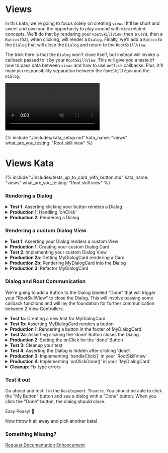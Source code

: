 # Views

In this kata, we're going to focus solely on creating `views`! It'll be short and sweet and give you the opportunity to play around with `view` related concepts. We'll do that by rendering your `RootSkillView`, then a `Card`, then a `Button` that, when clicking, will render a `Dialog`. Finally, we'll add a `Button` to the `Dialog` that will close the `Dialog` and return to the `RootSkillView`.

The trick here is that the `Dialog` won't close itself, but instead will invoke a callback passed to it by your `RootSkillView`. This will give you a taste of how to pass data between `views` and how to use `onClick` callbacks. Plus, it'll maintain responsibility separation between the `RootSkillView` and the `Dialog`.

<div class="video shadow">
    <video autoplay="autoplay" loop="loop" muted="muted" playsinline="playsinline">
        <source src="https://spruce-theatre.s3.us-east-1.amazonaws.com/documentation/views.mp4" type="video/mp4">
        Your browser does not support the video tag.
    </video>
</div>


{% include "./includes/kata_setup.md" kata_name: "views" what_are_you_testing: "Root skill view" %}

# Views Kata

{% include "./includes/tests_up_to_card_with_button.md" kata_name: "views" what_are_you_testing: "Root skill view" %}

### Rendering a Dialog

<details>
<summary><strong>Test 1</strong>: Asserting clicking your button renders a Dialog</summary>

```ts

// Step 1. Declare a new test
@test()
protected async clickingButtonRendersDialog() {
    // Step 2. Use the 'vcAssert' util to assert the dialog renders
    await vcAssert.assertRendersDialog(this.vc, () =>
        // Step 3. Use the 'interactor' util to click the button in your card
        interactor.clickButton(this.vc.getCardVc(), 'my-button')
    )
}

```
> **Note**: Make sure your test is `async` since we'll be interacting with Views
> **Note**: You will first get an error that your Button does not have an 'onClick' set, so let's fix that!

</details>

<details>
<summary><strong>Production 1</strong>: Handling 'onClick'</summary>

```typescript
private CardVc(): CardViewController {
    return this.Controller('card', {
        header: {
            title: 'A title!',
        },
        footer: {
            buttons: [
                {
                    id: 'my-button',
                    label: 'My button',
                    type: 'primary',
                    // Step 1. Add an onClick to your button and pass it a method bound to self
                    onClick: this.handleClick.bind(this),
                },
            ],
        },
    })
}

// Step 2. Declare the handleClick method
private async handleClick() {}
```

> **Note**: Now your test will fail because you're not rendering a Dialog, which makes sense if you think about it. 😜

</details>

<details>
<summary><strong>Production 2</strong>: Rendering a Dialog</summary>

```typescript
private async handleClick() {
    // Step 1. Use the 'renderInDialog' method to render an empty Dialog
    this.renderInDialog({
        header: {
            title: "I'm a dialog!",
        },
    })
}
```

> **Note**: Now your test should be passing! 🎉 Go ahead and refresh in the `Development Theater` to see it in action!

</details>

### Rendering a custom Dialog View

<details>
<summary><strong>Test 1</strong>: Asserting your Dialog renders a custom View</summary>

```typescript
@test()
protected async clickingButtonRendersDialog() {
    // Step 1. get the dialogVc that is returned from the assertRendersDialog
    const dialogVc = await vcAssert.assertRendersDialog(this.vc, () =>
        interactor.clickButton(this.vc.getCardVc(), 'my-button')
    )

    // Step 2. Assert the dialogVc is an instance of your custom view
    vcAssert.assertRendersAsInstanceOf(dialogVc, MyDialogCardViewController)
}
```

> **Note**: You will get an error that 'MyDialogCardViewController' does not exist, so let's create it!

</details>

<details>
<summary><strong>Production 1</strong>: Creating your custom Dialog Card</summary>

1. Hit `ctrl+space` and type `create.view` and hit `Enter`.
2. Select "View Controller"
3. Controller name "My Dialog Card"
4. For view model: `Card`

</details>

<details>
<summary><strong>Test 2</strong>: Implementing your custom Dialog View</summary>

```typescript
// Step 2: It will be auto imported for you
import MyDialogCardViewController from '../../viewControllers/MyDialogCard.vc'

@test()
protected async clickingButtonRendersDialog() {
    const dialogVc = await vcAssert.assertRendersDialog(this.vc, () =>
        interactor.clickButton(this.vc.getCardVc(), 'my-button')
    )
    // Step 1. Click on MyDialogCardViewController and hit 'Ctrl + .' and import it
    vcAssert.assertRendersAsInstanceOf(dialogVc, MyDialogCardViewController)
}
```
> **Note**: Your test will now fail because you are not rendering `MyDialogCardViewController` into `this.renderInDialog(...). Let's fix that!
</details>

<details>
<summary><strong>Production 2a</strong>: Getting MyDialogCard rendering a Card</summary>

If you look at `MyDialogCard.vc`, you will see that it is not rendering anything. Just an empty object. In order for `MyDialogCard` to be useful, we need to render a `Card`.

```typescript
export default class MyDialogCardViewController extends AbstractViewController<Card> {
    public static id = 'my-dialog-card'
    // Step 3. Change the type to be 'CardViewController' and 'Command + .' to import it
    private cardVc: CardViewController

    public constructor(options: ViewControllerOptions) {
        super(options)

        // Step 1. Construct a CardViewController and set it to this.cardVc
        // Step 2. Use 'Command + .' to declare the cardVc property
        this.cardVc = this.Controller('card', {
            header: {
                title: 'My Dialog Card',
            },
        })
    }

    public render() {
        // Step 4. Render the card
        return this.cardVc.render()
    }
}

```

</details>

<details>
<summary><strong>Production 2b</strong>: Rendering MyDialogCard into the Dialog</summary>

Jump into `Root.svc.ts` and update the `handleClick` method to render your new `MyDialogCardViewController` into the dialog.

```typescript
private async handleClick() {
    // Step 1. Use the 'Controller' Factory Method to create a new instance of your view and render it
    this.renderInDialog(
        this.Controller('views-kata.my-dialog-card', {}).render()
    )
}
```
> **Note**: Tests are passing! 🎉 Let's check it out on the front end. If you aren't watching for view changes, hit 'Ctrl + Space' and type `watch.views`. Then refresh your Development Theatre. When you click "My Button" the Dialog that renders should have the header title of "My Dialog Card"

</details>

<details>
<summary><strong>Production 3</strong>: Refactor MyDialogCard</summary>

```typescript
public constructor(options: ViewControllerOptions) {
    super(options)

    // Step 1. Select the construction or your skill view and hit 'Ctrl + Shift + r' and extract to 'CardVc' method
    this.cardVc = this.CardVc()
}

private CardVc(): CardViewController {
    return this.Controller('card', {
        header: {
            title: 'My Dialog Card',
        },
    })
}
```
</details>

### Dialog and Root Communication

We're going to add a Button to the Dialog labeled "Done" that will trigger your "RootSkillView" to close the Dialog. This will involve passing some callback functions and will lay the foundation for further communication between 2 View Controllers.

<details>
<summary><strong>Test 1a</strong>: Creating a new test for MyDialogCard</summary>

1. Hit `ctrl+space` and hit `Enter`
3. Select "Behavioral"
2. What are you testing, put in `my dialog card`
3. For camel case name, hit `Enter`
3. Select the `Behavioral` directory
4. For the abstract test class, select `AbstractSpruceFixtureTest`

</details>

<details>
<summary><strong>Test 1b</strong>: Asserting MyDialogCard renders a button</summary>

```typescript
import { buttonAssert } from '@sprucelabs/heartwood-view-controllers'
import { fake } from '@sprucelabs/spruce-test-fixtures'
import { AbstractSpruceFixtureTest } from '@sprucelabs/spruce-test-fixtures'
import { test, suite, assert } from '@sprucelabs/test-utils'

@fake.login()
@suite()
export default class MyDialogCardTest extends AbstractSpruceFixtureTest {
    @test()
    protected async canCreateMyDialogCard() {
        // Step 3. Create a new instance of your MyDialogCard
        const vc = this.views.Controller('views-kata.my-dialog-card', {})

        // Step 4. Assert the card renders a button
        buttonAssert.cardRendersButton(vc, 'done')
    }

    // Step 2. Delete this test
    @test()
    protected async yourNextTest() {
        assert.isTrue(false)
    }
}

// Step 1. Delete this class declaration
class MyDialogCard {}
```

</details>

<details>
<summary><strong>Production 1</strong>: Rendering a button in the footer of MyDialogCard</summary>

```typescript
 private CardVc(): CardViewController {
    return this.Controller('card', {
        header: {
            title: 'My Dialog Card',
        },
        // Step 1. Add a footer with a single button with the id of 'done'
        footer: {
            buttons: [
                {
                    id: 'done',
                    label: 'Done',
                    type: 'primary',
                },
            ],
        },
    })
}
```
> **Note**: Your test should be passing now 🎉. It's worth calling out that `buttonAssert` does not care in which part of your Card a Button is rendered, so you could render it in the Footer or the Body. We'll use Footer for Dialog close buttons by convention.

</details>

<details>

<summary><strong>Test 2a</strong>: Asserting clicking the 'done' Button closes the Dialog</summary>

Lets jump back into your 'RootSkillViewTest' and add a new test to assert that clicking the 'done' button closes the Dialog.

```typescript
@test()
protected async clickingButtonRendersDialog() {
    const dialogVc = await vcAssert.assertRendersDialog(this.vc, () =>
        interactor.clickButton(this.vc.getCardVc(), 'my-button')
    )

    vcAssert.assertRendersAsInstanceOf(dialogVc, MyDialogCardViewController)
}

// Step 1. Declare new test
@test()
protected async clickingDoneInDialogHidesDialog() {
    // Step 2. Use the 'vcAssert' util to assert the dialog renders
    const dialogVc = await vcAssert.assertRendersDialog(this.vc, () =>
        interactor.clickButton(this.vc.getCardVc(), 'my-button')
    )

    // Step 3. use 'vcAssert.assertRendersAsInstanceOf' to get back an instance of MyDialogCard
    const myDialogVc = vcAssert.assertRendersAsInstanceOf(
        dialogVc,
        MyDialogCardViewController
    )

    // Step 4. Use the 'interactor' util to click the button in your dialog
    await interactor.clickButton(myDialogVc, 'done')
}
```

> **Note**: This will tell you clicking the 'done' Button failed because it has no 'onClick' set. Let's fix that!

</details>

<details>
<summary><strong>Production 2</strong>: Setting the onClick for the 'done' Button</summary>

Jump into `MyDialogCard.vc.ts` and set the `onClick` for the 'done' Button.

```typescript
private CardVc(): CardViewController {
    return this.Controller('card', {
        header: {
            title: 'My Dialog Card',
        },
        footer: {
            buttons: [
                {
                    id: 'done',
                    label: 'Done',
                    type: 'primary',
                    // Step 1. Set the onClick for the 'done' button and pass it a reference to a method (that does not exist yet)
                    // and bind it to the instance of the class
                    onClick: this.handleClickDone.bind(this),
                },
            ],
        },
    })
}

// Step 2. Declare the handleClickDone method
private async handleClickDone() {}
```

</details>

<details>
<summary><strong>Test 3</strong>: Cleanup your test</summary>

Because the test is now passing, lets spend a second cleaning up the redundant code in the test. Jump back to 'RootSkillViewTest' and update the test like this:

```typescript
@test()
protected async clickingButtonRendersDialog() {
    // Step 3. Replace the code in this test with the new method you just extracted
    await this.clickButtonAndAssertRendersMyDialogVc()
}

@test()
protected async clickingDoneInDialogHidesDialog() {
    // Step 1. Select the all the code except the interactor and extract it to a method using 'Ctrl + Shift + r'
    // Step 2. Call the method you just extracted 'clickButtonAndAssertRendersMyDialogVc'
    const myDialogVc = await this.clickButtonAndAssertRendersMyDialogVc()
    await interactor.clickButton(myDialogVc, 'done')
}

private async clickButtonAndAssertRendersMyDialogVc() {
    const dialogVc = await vcAssert.assertRendersDialog(this.vc, () =>
        interactor.clickButton(this.vc.getCardVc(), 'my-button')
    )

    const myDialogVc = vcAssert.assertRendersAsInstanceOf(
        dialogVc,
        MyDialogCardViewController
    )
    return myDialogVc
}
```
</details>

<details>
<summary><strong>Test 4</strong>: Asserting the Dialog is hidden after clicking 'done'.</summary>

```typescript
@test()
protected async clickingDoneInDialogHidesDialog() {
    // Step 2. Destructure the myDialogVc and dialogVc from the method you just extracted
    const { myDialogVc, dialogVc } =
        await this.clickButtonAndAssertRendersMyDialogVc()
    await interactor.clickButton(myDialogVc, 'done')

    // Step 3. Assert the dialog is not visible
    assert.isFalse(dialogVc.getIsVisible(), 'The dialog is still visible!')
}

private async clickButtonAndAssertRendersMyDialogVc() {
    const dialogVc = await vcAssert.assertRendersDialog(this.vc, () =>
        interactor.clickButton(this.vc.getCardVc(), 'my-button')
    )

    const myDialogVc = vcAssert.assertRendersAsInstanceOf(
        dialogVc,
        MyDialogCardViewController
    )

    // Step 1. Change the return statement to contain both the original dialogVc and myDialogVc
    return { myDialogVc, dialogVc }
}
```
</details>

<details>
<summary><strong>Production 3</strong>: Implementing 'handleClick()' in your 'RootSkillView'</summary>

We're going to write the code in your `RootSkillView` the way we wished it worked. Once we understand what we want, we'll implement it in `MyDialogCard`.


```typescript
private async handleClick() {
    const myDialogVc = this.Controller('views-kata.my-dialog-card', {
        // Step 2. Set the 'onClickDone' property to an async function
        onClickDone: async () => {
            // Step 3. Hide the 'dialogVc'
            await dialogVc.hide()
        },
    })

    // Step 1. Extract 'this.Controller(...)' to a variable called 'myDialogVc'
    // Step 4. Set the results of the 'myDialogVc.render()' to 'dialogVc'
    const dialogVc = this.renderInDialog(myDialogVc.render())
}

```
</details>

<details>
<summary><strong>Production 4</strong>: Implementing 'onClickDone()' in your 'MyDialogCard'</summary>

Now that we better understand how we want 'MyDialogCard' to work, let's implement it. Jump to `MyDialogCard.vc.ts` and lets make some updates.

```typescript
export default class MyDialogCardViewController extends AbstractViewController<Card> {
    public static id = 'my-dialog-card'
    private cardVc: CardViewController

    // Step 6. Click 'this.handleClickDone' in the constructor and hit 'Command + .'  and declare the property
    // set it to 'private'
    private handleClickDone: () => Promise<void>

    // Step 1. Because we know we need to pass the 'onClickDone' property to the constructor
    // Create a new interface 'MyDialogOptions' and add it to the constructor
    public constructor(options: ViewControllerOptions & MyDialogOptions) {
        super(options)

        // Step 3. Destructure the 'onClickDone' property from the options
        const { onClickDone } = options

        // Step 4. Set the 'onClickDone' property to a property
        this.handleClickDone = onClickDone
        this.cardVc = this.CardVc()
    }

    private CardVc(): CardViewController {
        return this.Controller('card', {
            header: {
                title: 'My Dialog Card',
            },
            footer: {
                buttons: [
                    {
                        id: 'done',
                        label: 'Done',
                        type: 'primary',
                        // Step 6. Since we're using the callback, we no longer need to '.bind(this)' this 
                        onClick: this.handleClickDone,
                    },
                ],
            },
        })
    }

    //Step 5. Delete the 'handleClickDone' method (we're going to use the callback passed to the constructor)

    public render() {
        return this.cardVc.render()
    }
}

// Step 2. Create the MyDialogOptions interface with the onClickDone property
interface MyDialogOptions {
    onClickDone: () => Promise<void>
}

```
> **Note**: Your test should be passing now 🎉. Go ahead and refresh your Development Theatre to see the changes in action! Don't forget to run `watch.views` again.

</details>

<details>
<summary><strong>Cleanup</strong>: Fix type errors</summary>

You will have 3 type errors in your code now. Go ahead and hit 'Command+p' (for problem) then 'n' (for next) and fix each issue you find along the way.

</details>

### Test it out

Go ahead and test it in the `Development Theatre`. You should be able to click the "My Button" button and see a dialog with a "Done" button. When you click the "Done" button, the dialog should close.

Easy Peasy! 🎉

Now throw it all away and pick another kata!

### Something Missing?

<div class="grid-buttons">
    <a class="btn" href="https://forms.gle/2ZMtwUxg1egV8sHT8">Request Documentation Enhancement</a>
</div>